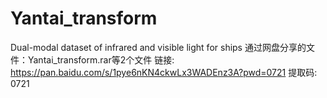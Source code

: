 # Yantai_transform
Dual-modal dataset of infrared and visible light for ships
通过网盘分享的文件：Yantai_transform.rar等2个文件
链接: https://pan.baidu.com/s/1pye6nKN4ckwLx3WADEnz3A?pwd=0721 提取码: 0721 
